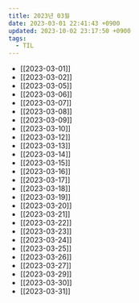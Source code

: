 ```yaml
---
title: 2023년 03월
date: 2023-03-01 22:41:43 +0900
updated: 2023-10-02 23:17:50 +0900
tags:
  - TIL
---
```

- [[2023-03-01]]
- [[2023-03-02]]
- [[2023-03-05]]
- [[2023-03-06]]
- [[2023-03-07]]
- [[2023-03-08]]
- [[2023-03-09]]
- [[2023-03-10]]
- [[2023-03-12]]
- [[2023-03-13]]
- [[2023-03-14]]
- [[2023-03-15]]
- [[2023-03-16]]
- [[2023-03-17]]
- [[2023-03-18]]
- [[2023-03-19]]
- [[2023-03-20]]
- [[2023-03-21]]
- [[2023-03-22]]
- [[2023-03-23]]
- [[2023-03-24]]
- [[2023-03-25]]
- [[2023-03-26]]
- [[2023-03-27]]
- [[2023-03-29]]
- [[2023-03-30]]
- [[2023-03-31]]
